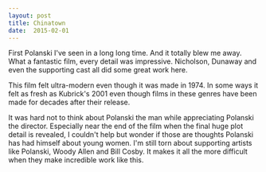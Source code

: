 ```yaml
---
layout: post
title: Chinatown 
date:  2015-02-01 
---
```

 First Polanski I've seen in a long long time. And it totally blew me away. What a fantastic film, every detail was impressive. Nicholson, Dunaway and even the supporting cast all did some great work here. 

This film felt ultra-modern even though it was made in 1974. In some ways it felt as fresh as Kubrick's 2001 even though films in these genres have been made for decades after their release. 

It was hard not to think about Polanski the man while appreciating Polanski the director. Especially near the end of the film when the final huge plot detail is revealed, I couldn't help but wonder if those are thoughts Polanski has had himself about young women. I'm still torn about supporting artists like Polanski, Woody Allen and Bill Cosby. It makes it all the more difficult when they make incredible work like this.
